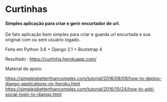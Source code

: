 # Curtinhas

#### Simples aplicação para criar e gerir encurtador de url.

De fato aplicação bem simples para criar e guarda  url encurtada e sua original com ou sem usuário logado.

Feita em Python 3.6 + Django 2.1 + Bootstrap 4
    
    
Resultado : https://curtinha.herokuapp.com/

Material de apoio:

https://simpleisbetterthancomplex.com/tutorial/2016/08/09/how-to-deploy-django-applications-on-heroku.html
https://simpleisbetterthancomplex.com/tutorial/2016/10/24/how-to-add-social-login-to-django.html

